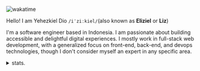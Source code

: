 ![wakatime](https://wakatime.com/badge/user/aa0a00f5-9b4c-4df5-8663-3c57c33c88a8.svg)

Hello! I am Yehezkiel Dio `/iˈziːkiel/`(also known as **Eliziel** or **Liz**)

I'm a software engineer based in Indonesia. I am passionate about building accessible and delightful digital experiences. I mostly work in full-stack web development, with a generalized focus on front-end, back-end, and devops technologies, though I don't consider myself an expert in any specific area.

<details>
  <summary>stats.</summary>

  <br>

  <div align="center">
    <img src="https://github-profile-trophy.vercel.app/?username=yehezkieldio&title=Commits,Followers,Repositories,Experience,Issues,PullRequest,MultiLanguage&margin-w=15&theme=tokyonight" alt="GitHub Trophies" />
  </div>

</details>